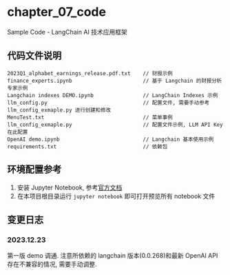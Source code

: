 # chapter_07_code
Sample Code - LangChain AI 技术应用框架

## 代码文件说明
```
2023Q1_alphabet_earnings_release.pdf.txt    // 财报示例
finance_experts.ipynb                       // 基于 Langchain 的财报分析专家示例
Langchain indexes DEMO.ipynb                // LangChain Indexes 示例
llm_config.py                               // 配置文件, 需要手动参考 llm_config_exmaple.py 进行创建和修改
MenuTest.txt                                // 菜单事例
llm_config_exmaple.py                       // 配置文件示例, LLM API Key 在此配置
OpenAI demo.ipynb                           // Langchain 基本使用示例
requirements.txt                            // 依赖包
```

## 环境配置参考
1. 安装 Jupyter Notebook, 参考[官方文档](https://jupyter.org/install)
2. 在本项目根目录运行 `jupyter notebook` 即可打开预览所有 notebook 文件

## 变更日志
### 2023.12.23
第一版 demo 调通. 注意所依赖的 langchain 版本(0.0.268)和最新 OpenAI API 存在不兼容的情况, 需要手动调整.

